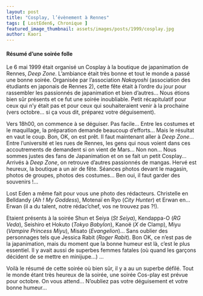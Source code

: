```yaml
---
layout: post
title: "Cosplay, l’évènement à Rennes"
tags: [ LostEden6, Chronique ]
featured_image_thumbnail: assets/images/posts/1999/cosplay.jpg
author: Kaori
---
```


#### Résumé d’une soirée folle

Le 6 mai 1999 était organisé un Cosplay à la boutique de japanimation de Rennes, *Deep Zone*. L’ambiance était très bonne et tout le monde a passé une bonne soirée. Organisée par l’association *Nakayoshi* (association des étudiants en japonais de Rennes 2), cette fête était à l’ordre du jour pour rassembler les passionnés de japanimation et bien d’autres... Nous étions bien sûr présents et ce fut une soirée inoubliable. Petit récapitulatif pour ceux qui n’y était pas et pour ceux qui souhaiteraient venir à la prochaine (vers octobre... si ça vous dit, préparez votre déguisement).

Vers 18h00, on commence à se déguiser. Pas facile... Entre les costumes et le maquillage, la préparation demande beaucoup d’efforts... Mais le résultat en vaut le coup. Bon, OK, on est prêt. Il faut maintenant aller à *Deep Zone*... Entre l’université et les rues de Rennes, les gens qui nous voient dans ces accoutrements de demandent si on vient de Mars... Non non... Nous sommes justes des fans de Japanimation et on se fait un petit Cosplay... Arrivés à *Deep Zone*, on retrouve d’autres passionnés de mangas. Hervé est heureux, la boutique a un air de fête. Séances photos devant le magasin, photos de groupes, photos des costumes... Ben oui, il faut garder des souvenirs !...

Lost Eden a même fait pour vous une photo des rédacteurs. Christelle en Belldandy (*Ah ! My Goddess*), Motenaï en Ryo (*City Hunter*) et Erwan en... Erwan (il a du talent, notre rédac’chef, vos ne trouvez pas ?!).

Etaient présents à la soirée Shun et Seiya (*St Seiya*), Kendappa-O (*RG Veda*), Seishiro et Hokuto (*Tokyo Babylon*), Kanoë (*X* de Clamp), Miyu (*Vampire Princess Miyu*), Misato (*Evangelion*)... Sans oublier des personnages tels que Jessica Rabit (*Roger Rabit*). Bon OK, ce n’est pas de la japanimation, mais du moment que la bonne humeur est là, c’est le plus essentiel. Il y avait aussi de superbes femmes fatales (où quand les garçons décident de se mettre en minijupe...) ...

Voilà le résumé de cette soirée où bien sûr, il y a au un superbe défilé. Tout le monde étant très heureux de la soirée, une soirée Cos-play est prévue pour octobre. On vous attend... N’oubliez pas votre déguisement et votre bonne humeur...